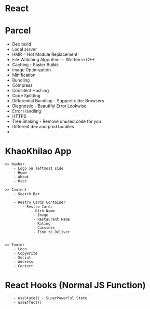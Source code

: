 # React


# Parcel
- Dec build
- Local server
- HMR = Hot Module Replacement
- File Watching Algorithm -- Written in C++
- Caching - Faster Builds
- Image Optimization
- Minification 
- Bundling
- Compress
- Consitent Hashing
- Code Splitting
- Differential Bundling - Support older Browsers
- Diagnostic - Beautiful Error Lookwise
- Error Handling
- HTTPS
- Tree Shaking - Remove unused code for you
- Different dev and prod bundles
- 


# KhaoKhilao App
	>> Navbar
		- Logo on leftmost side
		- Home
		- About 
		- User
		
	>> Content
		- Search Bar
		
		- Restro Cards Container
			- Restro Cards 
				- Dish Name
				 - Image
				 - Restaurant Name
				 - Rating
				 - Cuisines
				 - Time to Deliver

			
	>> Footer
		- Logo
		- Copywrite
		- Social
		- Address
		- Contact
        
# React Hooks 	(Normal JS Function)
		- useState() - SuperPowerFul State 
		- useEffect()	